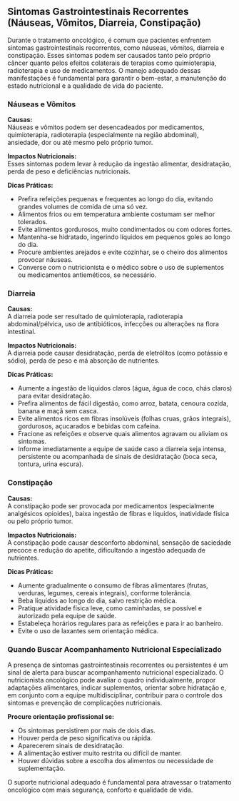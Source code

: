 
## Sintomas Gastrointestinais Recorrentes (Náuseas, Vômitos, Diarreia, Constipação)

Durante o tratamento oncológico, é comum que pacientes enfrentem sintomas gastrointestinais recorrentes, como náuseas, vômitos, diarreia e constipação. Esses sintomas podem ser causados tanto pelo próprio câncer quanto pelos efeitos colaterais de terapias como quimioterapia, radioterapia e uso de medicamentos. O manejo adequado dessas manifestações é fundamental para garantir o bem-estar, a manutenção do estado nutricional e a qualidade de vida do paciente.

### Náuseas e Vômitos

**Causas:**  
Náuseas e vômitos podem ser desencadeados por medicamentos, quimioterapia, radioterapia (especialmente na região abdominal), ansiedade, dor ou até mesmo pelo próprio tumor.

**Impactos Nutricionais:**  
Esses sintomas podem levar à redução da ingestão alimentar, desidratação, perda de peso e deficiências nutricionais.

**Dicas Práticas:**
- Prefira refeições pequenas e frequentes ao longo do dia, evitando grandes volumes de comida de uma só vez.
- Alimentos frios ou em temperatura ambiente costumam ser melhor tolerados.
- Evite alimentos gordurosos, muito condimentados ou com odores fortes.
- Mantenha-se hidratado, ingerindo líquidos em pequenos goles ao longo do dia.
- Procure ambientes arejados e evite cozinhar, se o cheiro dos alimentos provocar náuseas.
- Converse com o nutricionista e o médico sobre o uso de suplementos ou medicamentos antieméticos, se necessário.

### Diarreia

**Causas:**  
A diarreia pode ser resultado de quimioterapia, radioterapia abdominal/pélvica, uso de antibióticos, infecções ou alterações na flora intestinal.

**Impactos Nutricionais:**  
A diarreia pode causar desidratação, perda de eletrólitos (como potássio e sódio), perda de peso e má absorção de nutrientes.

**Dicas Práticas:**
- Aumente a ingestão de líquidos claros (água, água de coco, chás claros) para evitar desidratação.
- Prefira alimentos de fácil digestão, como arroz, batata, cenoura cozida, banana e maçã sem casca.
- Evite alimentos ricos em fibras insolúveis (folhas cruas, grãos integrais), gordurosos, açucarados e bebidas com cafeína.
- Fracione as refeições e observe quais alimentos agravam ou aliviam os sintomas.
- Informe imediatamente a equipe de saúde caso a diarreia seja intensa, persistente ou acompanhada de sinais de desidratação (boca seca, tontura, urina escura).

### Constipação

**Causas:**  
A constipação pode ser provocada por medicamentos (especialmente analgésicos opioides), baixa ingestão de fibras e líquidos, inatividade física ou pelo próprio tumor.

**Impactos Nutricionais:**  
A constipação pode causar desconforto abdominal, sensação de saciedade precoce e redução do apetite, dificultando a ingestão adequada de nutrientes.

**Dicas Práticas:**
- Aumente gradualmente o consumo de fibras alimentares (frutas, verduras, legumes, cereais integrais), conforme tolerância.
- Beba líquidos ao longo do dia, salvo restrição médica.
- Pratique atividade física leve, como caminhadas, se possível e autorizado pela equipe de saúde.
- Estabeleça horários regulares para as refeições e para ir ao banheiro.
- Evite o uso de laxantes sem orientação médica.

### Quando Buscar Acompanhamento Nutricional Especializado

A presença de sintomas gastrointestinais recorrentes ou persistentes é um sinal de alerta para buscar acompanhamento nutricional especializado. O nutricionista oncológico pode avaliar o quadro individualmente, propor adaptações alimentares, indicar suplementos, orientar sobre hidratação e, em conjunto com a equipe multidisciplinar, contribuir para o controle dos sintomas e prevenção de complicações nutricionais.

**Procure orientação profissional se:**
- Os sintomas persistirem por mais de dois dias.
- Houver perda de peso significativa ou rápida.
- Aparecerem sinais de desidratação.
- A alimentação estiver muito restrita ou difícil de manter.
- Houver dúvidas sobre a escolha dos alimentos ou necessidade de suplementação.

O suporte nutricional adequado é fundamental para atravessar o tratamento oncológico com mais segurança, conforto e qualidade de vida.
```
